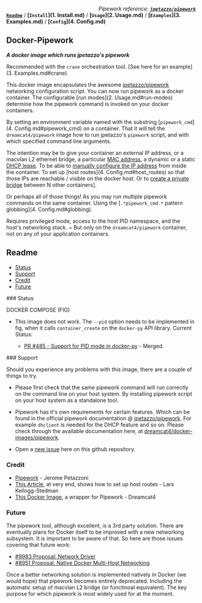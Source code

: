 *<div align=right>Pipework reference:* ***[`jpetazzo/pipework`](https://github.com/jpetazzo/pipework/blob/master/README.md)</div>***
**[`Readme`](README.md)** / **[`Install`](1. Install.md)** / **[`Usage`](2. Usage.md)** / **[`Examples`](3. Examples.md)** / **[`Config`](4. Config.md)**

## Docker-Pipework
**_A docker image which runs jpetazzo's pipework_**

Recommended with the `crane` orchestration tool. [See here for an example](3. Examples.md#crane).

This docker image encapsulates the awesome [jpetazzo/pipework](https://github.com/jpetazzo/pipework) networking configuration script. You can now run pipework as a docker container. The configurable [run modes](2. Usage.md#run-modes) determine how the pipework command is invoked on your docker containers.

By setting an environment variable named with the substring [`pipework_cmd`](4. Config.md#pipework_cmd) on a container. That it will tell the `dreamcat4/pipework` image how to run jpetazzo's `pipework` script, and with which specified command line arguments.

The intention may be to give your container an external IP address, or a macvlan L2 ethernet bridge, a particular [MAC address](https://github.com/jpetazzo/pipework/blob/master/README.md#custom_mac), a dynamic or a static [DHCP lease](https://github.com/jpetazzo/pipework/blob/master/README.md#dhcp). To be able to [manually configure the IP address](https://github.com/jpetazzo/pipework/blob/master/README.md#no_ip) from inside the container. To set up [host routes](4. Config.md#host_routes) so that those IPs are reachable / visible on the docker host. Or to [create a private bridge](https://github.com/jpetazzo/pipework/blob/master/README.md#lamp) between N other containers].

Or perhaps all of those things! As you may run multiple pipework commands on the same container. Using the [`.*pipework_cmd.*` pattern globbing](4. Config.md#globbing).

Requires privileged mode, access to the host PID namespace, and the host's networking stack. ~ But only on the `dreamcat4/pipework` container, not on any of your application containers.

## Readme
<!-- START doctoc generated TOC please keep comment here to allow auto update -->
<!-- DON'T EDIT THIS SECTION, INSTEAD RE-RUN doctoc TO UPDATE -->
 

- [Status](#status)
- [Support](#support)
- [Credit](#credit)
- [Future](#future)

<!-- END doctoc generated TOC please keep comment here to allow auto update -->

<a name="status"/>
### Status 

DOCKER COMPOSE (FIG)
* This image does not work. The `--pid` option needs to be implemented in fig, when it calls `container_create` on the `docker-py` API library. Current Status:

  * [PR #485 - Support for PID mode in docker-py](https://github.com/docker/docker-py/pull/485) - Merged.

<a name="support"/>
### Support

Should you experience any problems with this image, there are a couple of things to try.

* Please first check that the same pipework command will run correctly on the command line on your host system. By installing pipework script on your host system as a standalone tool.

* Pipework has it's own requirements for certain features. Which can be found in the official pipework documentation @ [jpetazzo/pipework](https://github.com/jpetazzo/pipework/blob/master/README.md). For example `dhclient` is needed for the DHCP feature and so on. Please check through the available documentation here, at [dreamcat4/docker-images/pipework](https://github.com/dreamcat4/docker-images/tree/master/pipework).

* Open a [new issue](https://github.com/dreamcat4/docker-images/issues/new) here on this github repository.

### Credit

* [Pipework](https://github.com/jpetazzo/pipework) - Jerome Petazzoni
* [This Article](http://blog.oddbit.com/2014/08/11/four-ways-to-connect-a-docker/), at very end, shows how to set up host routes - Lars Kellogg-Stedman
* [This Docker Image](https://github.com/dreamcat4/docker-images/tree/master/pipework), a wrapper for Pipework - Dreamcat4

### Future

The pipework tool, although excellent, is a 3rd party solution. There are eventually plans for Docker itself to be improved with a new networking subsystem. It is important to be aware of that. So here are those issues covering that future work:

* [#9983 Proposal: Network Driver](https://github.com/docker/docker/issues/9983)
* [#8951 Proposal: Native Docker Multi-Host Networking](https://github.com/docker/docker/issues/8951)

Once a better networking solution is implemented natively in Docker (we would hope) that pipework becomes entirely deprecated. Including the automatic setup of macvlan L2 bridge (or functinoal equivalent). The key purpose for which pipework is most widely used for at the moment.
